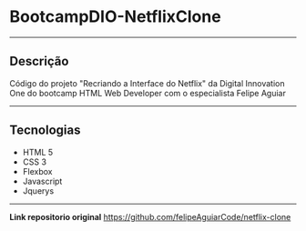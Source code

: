 # BootcampDIO-NetflixClone
---
## Descrição

Código do projeto "Recriando a Interface do Netflix" da Digital Innovation One do bootcamp HTML Web Developer com o especialista Felipe Aguiar

---
## Tecnologias
- HTML 5
- CSS 3
- Flexbox
- Javascript
- Jquerys

---
**Link repositorio original** https://github.com/felipeAguiarCode/netflix-clone
